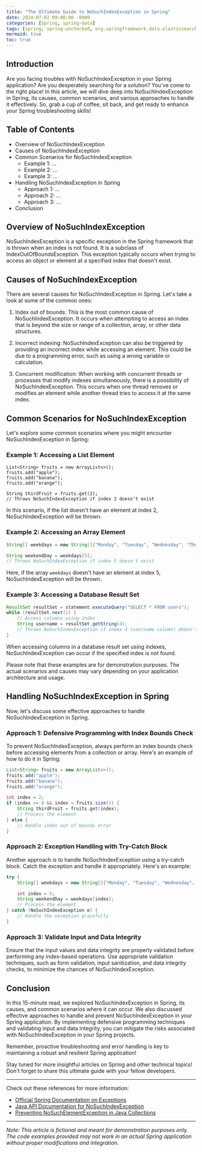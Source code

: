 ```yaml
---
title: "The Ultimate Guide to NoSuchIndexException in Spring"
date: 2024-07-02 09:00:00 -0000
categories: [Spring, spring-data]
tags: [spring, spring-unchecked, org.springframework.data.elasticsearch]
mermaid: true
toc: true
---
```



## Introduction
Are you facing troubles with NoSuchIndexException in your Spring application? Are you desperately searching for a solution? You've come to the right place! In this article, we will dive deep into NoSuchIndexException in Spring, its causes, common scenarios, and various approaches to handle it effectively. So, grab a cup of coffee, sit back, and get ready to enhance your Spring troubleshooting skills!

## Table of Contents
- Overview of NoSuchIndexException
- Causes of NoSuchIndexException
- Common Scenarios for NoSuchIndexException
  - Example 1: ...
  - Example 2: ...
  - Example 3: ...
- Handling NoSuchIndexException in Spring
  - Approach 1: ...
  - Approach 2: ...
  - Approach 3: ...
- Conclusion

## Overview of NoSuchIndexException
NoSuchIndexException is a specific exception in the Spring framework that is thrown when an index is not found. It is a subclass of IndexOutOfBoundsException. This exception typically occurs when trying to access an object or element at a specified index that doesn't exist.

## Causes of NoSuchIndexException
There are several causes for NoSuchIndexException in Spring. Let's take a look at some of the common ones:

1. Index out of bounds: This is the most common cause of NoSuchIndexException. It occurs when attempting to access an index that is beyond the size or range of a collection, array, or other data structures.

2. Incorrect indexing: NoSuchIndexException can also be triggered by providing an incorrect index while accessing an element. This could be due to a programming error, such as using a wrong variable or calculation.

3. Concurrent modification: When working with concurrent threads or processes that modify indexes simultaneously, there is a possibility of NoSuchIndexException. This occurs when one thread removes or modifies an element while another thread tries to access it at the same index.

## Common Scenarios for NoSuchIndexException
Let's explore some common scenarios where you might encounter NoSuchIndexException in Spring:

### Example 1: Accessing a List Element
```
List<String> fruits = new ArrayList<>();
fruits.add("apple");
fruits.add("banana");
fruits.add("orange");

String thirdFruit = fruits.get(2);
// Throws NoSuchIndexException if index 2 doesn't exist
```
In this scenario, if the list doesn't have an element at index 2, NoSuchIndexException will be thrown.

### Example 2: Accessing an Array Element
```java
String[] weekdays = new String[]{"Monday", "Tuesday", "Wednesday", "Thursday", "Friday"};

String weekendDay = weekdays[5];
// Throws NoSuchIndexException if index 5 doesn't exist
```
Here, if the array `weekdays` doesn't have an element at index 5, NoSuchIndexException will be thrown.

### Example 3: Accessing a Database Result Set
```java
ResultSet resultSet = statement.executeQuery("SELECT * FROM users");
while (resultSet.next()) {
    // Access columns using index
    String username = resultSet.getString(4);
    // Throws NoSuchIndexException if index 4 (username column) doesn't exist
}
```
When accessing columns in a database result set using indexes, NoSuchIndexException can occur if the specified index is not found.

Please note that these examples are for demonstration purposes. The actual scenarios and causes may vary depending on your application architecture and usage.

## Handling NoSuchIndexException in Spring
Now, let's discuss some effective approaches to handle NoSuchIndexException in Spring.

### Approach 1: Defensive Programming with Index Bounds Check
To prevent NoSuchIndexException, always perform an index bounds check before accessing elements from a collection or array. Here's an example of how to do it in Spring:

```java
List<String> fruits = new ArrayList<>();
fruits.add("apple");
fruits.add("banana");
fruits.add("orange");

int index = 2;
if (index >= 0 && index < fruits.size()) {
    String thirdFruit = fruits.get(index);
    // Process the element
} else {
    // Handle index out of bounds error
}
```

### Approach 2: Exception Handling with Try-Catch Block
Another approach is to handle NoSuchIndexException using a try-catch block. Catch the exception and handle it appropriately. Here's an example:

```java
try {
    String[] weekdays = new String[]{"Monday", "Tuesday", "Wednesday", "Thursday", "Friday"};

    int index = 5;
    String weekendDay = weekdays[index];
    // Process the element
} catch (NoSuchIndexException e) {
    // Handle the exception gracefully
}
```

### Approach 3: Validate Input and Data Integrity
Ensure that the input values and data integrity are properly validated before performing any index-based operations. Use appropriate validation techniques, such as form validation, input sanitization, and data integrity checks, to minimize the chances of NoSuchIndexException.

## Conclusion
In this 15-minute read, we explored NoSuchIndexException in Spring, its causes, and common scenarios where it can occur. We also discussed effective approaches to handle and prevent NoSuchIndexException in your Spring application. By implementing defensive programming techniques and validating input and data integrity, you can mitigate the risks associated with NoSuchIndexException in your Spring projects.

Remember, proactive troubleshooting and error handling is key to maintaining a robust and resilient Spring application!

Stay tuned for more insightful articles on Spring and other technical topics! Don't forget to share this ultimate guide with your fellow developers.

---

Check out these references for more information:
- [Official Spring Documentation on Exceptions](https://docs.spring.io/spring-framework/docs/current/reference/html/core.html#exceptions)
- [Java API Documentation for NoSuchIndexException](https://docs.oracle.com/en/java/javase/15/docs/api/java.lang/NoSuchIndexException.html)
- [Preventing NoSuchElementException in Java Collections](https://www.baeldung.com/java-collections-nosuchelementexception)

---

*Note: This article is fictional and meant for demonstration purposes only. The code examples provided may not work in an actual Spring application without proper modifications and integration.*